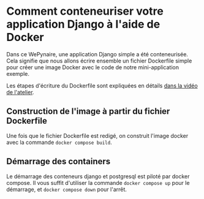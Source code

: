 # Comment conteneuriser votre application Django à l'aide de Docker

Dans ce WePynaire, une application Django simple a été conteneurisée. Cela signifie que 
nous allons écrire ensemble un fichier Dockerfile simple pour créer une image Docker avec 
le code de notre mini-application exemple.

Les étapes d'écriture du Dockerfile sont expliquées en détails [dans la vidéo de l'atelier](https://vimeo.com/833566075?share=copy).

## Construction de l'image à partir du fichier Dockerfile

Une fois que le fichier Dockerfile est redigé, on construit l'image docker avec la commande `docker compose build`.

## Démarrage des containers

Le démarrage des conteneurs django et postgresql est piloté par docker compose. Il vous suffit d'utiliser la commande `docker compose up` pour le démarrage, et `docker compose down` pour l'arrêt.
